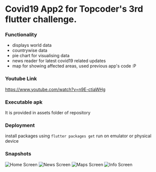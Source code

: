 # Covid19 App2 for Topcoder's 3rd flutter challenge.

### Functionality
- displays world data
- countrywise data
- pie chart for visualising data
- news reader for latest covid19 related updates
- map for showing affected areas, used previous app's code :P
  

### Youtube Link
https://www.youtube.com/watch?v=n9E-ctiaWHg

### Executable apk
It is provided in assets folder of repository

### Deployment
install packages using
```flutter packages get```
run on emulator or physical device

### Snapshots

![Home Screen](assets/img/home.png)
![News Screen](assets/img/news.png)
![Maps Screen](assets/img/map.png)
![Info Screen](assets/img/info.png)